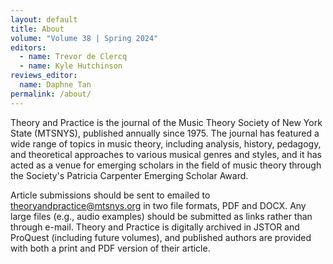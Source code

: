 ```yaml
--- 
layout: default 
title: About 
volume: "Volume 38 | Spring 2024"
editors:
  - name: Trevor de Clercq
  - name: Kyle Hutchinson
reviews_editor:
  name: Daphne Tan
permalink: /about/ 
---
```

Theory and Practice is the journal of the Music Theory Society of New York State (MTSNYS), published annually since 1975. The journal has featured a wide range of topics in music theory, including analysis, history, pedagogy, and theoretical approaches to various musical genres and styles, and it has acted as a venue for emerging scholars in the field of music theory through the Society's Patricia Carpenter Emerging Scholar Award.  

Article submissions should be sent to emailed to theoryandpractice@mtsnys.org in two file formats, PDF and DOCX. Any large files (e.g., audio examples) should be submitted as links rather than through e-mail. Theory and Practice is digitally archived in JSTOR and ProQuest (including future volumes), and published authors are provided with both a print and PDF version of their article.
